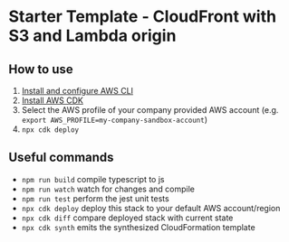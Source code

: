 # Starter Template - CloudFront with S3 and Lambda origin

## How to use
1. [Install and configure AWS CLI](../How%20to%20setup%20AWS%20CLI.md)
2. [Install AWS CDK](../How%20to%20install%20AWS%20CDK.md)
3. Select the AWS profile of your company provided AWS account (e.g. `export AWS_PROFILE=my-company-sandbox-account`)
3. `npx cdk deploy`

## Useful commands

* `npm run build`   compile typescript to js
* `npm run watch`   watch for changes and compile
* `npm run test`    perform the jest unit tests
* `npx cdk deploy`  deploy this stack to your default AWS account/region
* `npx cdk diff`    compare deployed stack with current state
* `npx cdk synth`   emits the synthesized CloudFormation template
